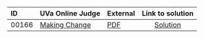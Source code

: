| ID | UVa Online Judge | External | Link to solution |
|:---|:---|:---|:---:|
| 00166 | [Making Change](https://onlinejudge.org/index.php?option=com_onlinejudge&Itemid=8&category=653&page=show_problem&problem=102) | [PDF](https://onlinejudge.org/external/1/166.pdf) | [Solution](https://github.com/versenyi98/uva-solutions/tree/main/solutions/00166%20-%20Making%20Change)|
